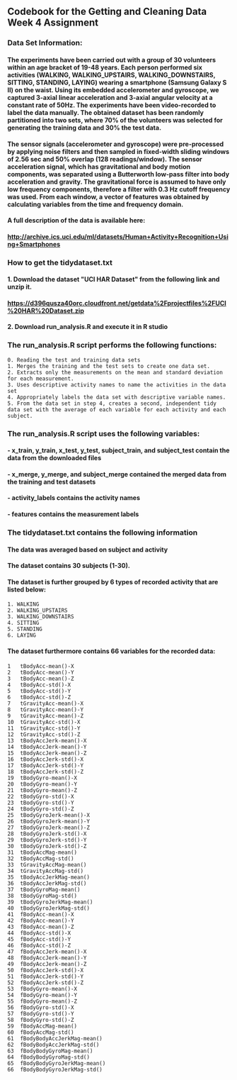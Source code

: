 ## Codebook for the Getting and Cleaning Data Week 4 Assignment

### Data Set Information:

#### The experiments have been carried out with a group of 30 volunteers within an age bracket of 19-48 years. Each person performed six activities (WALKING, WALKING_UPSTAIRS, WALKING_DOWNSTAIRS, SITTING, STANDING, LAYING) wearing a smartphone (Samsung Galaxy S II) on the waist. Using its embedded accelerometer and gyroscope, we captured 3-axial linear acceleration and 3-axial angular velocity at a constant rate of 50Hz. The experiments have been video-recorded to label the data manually. The obtained dataset has been randomly partitioned into two sets, where 70% of the volunteers was selected for generating the training data and 30% the test data.

#### The sensor signals (accelerometer and gyroscope) were pre-processed by applying noise filters and then sampled in fixed-width sliding windows of 2.56 sec and 50% overlap (128 readings/window). The sensor acceleration signal, which has gravitational and body motion components, was separated using a Butterworth low-pass filter into body acceleration and gravity. The gravitational force is assumed to have only low frequency components, therefore a filter with 0.3 Hz cutoff frequency was used. From each window, a vector of features was obtained by calculating variables from the time and frequency domain.

#### A full description of the data is available here:
#### http://archive.ics.uci.edu/ml/datasets/Human+Activity+Recognition+Using+Smartphones 

### How to get the tidydataset.txt

#### 1. Download the dataset "UCI HAR Dataset" from the following link and unzip it.
#### https://d396qusza40orc.cloudfront.net/getdata%2Fprojectfiles%2FUCI%20HAR%20Dataset.zip 

#### 2. Download run_analysis.R and execute it in R studio

### The run_analysis.R script performs the following functions:

    0. Reading the test and training data sets
    1. Merges the training and the test sets to create one data set.
    2. Extracts only the measurements on the mean and standard deviation for each measurement.
    3. Uses descriptive activity names to name the activities in the data set
    4. Appropriately labels the data set with descriptive variable names.
    5. From the data set in step 4, creates a second, independent tidy data set with the average of each variable for each activity and each subject.
    
### The run_analysis.R script uses the following variables:
#### - x_train, y_train, x_test, y_test, subject_train, and subject_test contain the data from the downloaded files
#### - x_merge, y_merge, and subject_merge contained the merged data from the training and test datasets
#### - activity_labels contains the activity names
#### - features contains the measurement labels

### The tidydataset.txt contains the following information
#### The data was averaged based on subject and activity

#### The dataset contains 30 subjects (1-30). 

#### The dataset is further grouped by 6 types of recorded activity that are listed below:

    1. WALKING
    2. WALKING_UPSTAIRS
    3. WALKING_DOWNSTAIRS
    4. SITTING
    5. STANDING
    6. LAYING

#### The dataset furthermore contains 66 variables for the recorded data:
    1	tBodyAcc-mean()-X
    2	tBodyAcc-mean()-Y
    3	tBodyAcc-mean()-Z
    4	tBodyAcc-std()-X
    5	tBodyAcc-std()-Y
    6	tBodyAcc-std()-Z
    7	tGravityAcc-mean()-X
    8	tGravityAcc-mean()-Y
    9	tGravityAcc-mean()-Z
    10	tGravityAcc-std()-X
    11	tGravityAcc-std()-Y
    12	tGravityAcc-std()-Z
    13	tBodyAccJerk-mean()-X
    14	tBodyAccJerk-mean()-Y
    15	tBodyAccJerk-mean()-Z
    16	tBodyAccJerk-std()-X
    17	tBodyAccJerk-std()-Y
    18	tBodyAccJerk-std()-Z
    19	tBodyGyro-mean()-X
    20	tBodyGyro-mean()-Y
    21	tBodyGyro-mean()-Z
    22	tBodyGyro-std()-X
    23	tBodyGyro-std()-Y
    24	tBodyGyro-std()-Z
    25	tBodyGyroJerk-mean()-X
    26	tBodyGyroJerk-mean()-Y
    27	tBodyGyroJerk-mean()-Z
    28	tBodyGyroJerk-std()-X
    29	tBodyGyroJerk-std()-Y
    30	tBodyGyroJerk-std()-Z
    31	tBodyAccMag-mean()
    32	tBodyAccMag-std()
    33	tGravityAccMag-mean()
    34	tGravityAccMag-std()
    35	tBodyAccJerkMag-mean()
    36	tBodyAccJerkMag-std()
    37	tBodyGyroMag-mean()
    38	tBodyGyroMag-std()
    39	tBodyGyroJerkMag-mean()
    40	tBodyGyroJerkMag-std()
    41	fBodyAcc-mean()-X
    42	fBodyAcc-mean()-Y
    43	fBodyAcc-mean()-Z
    44	fBodyAcc-std()-X
    45	fBodyAcc-std()-Y
    46	fBodyAcc-std()-Z
    47	fBodyAccJerk-mean()-X
    48	fBodyAccJerk-mean()-Y
    49	fBodyAccJerk-mean()-Z
    50	fBodyAccJerk-std()-X
    51	fBodyAccJerk-std()-Y
    52	fBodyAccJerk-std()-Z
    53	fBodyGyro-mean()-X
    54	fBodyGyro-mean()-Y
    55	fBodyGyro-mean()-Z
    56	fBodyGyro-std()-X
    57	fBodyGyro-std()-Y
    58	fBodyGyro-std()-Z
    59	fBodyAccMag-mean()
    60	fBodyAccMag-std()
    61	fBodyBodyAccJerkMag-mean()
    62	fBodyBodyAccJerkMag-std()
    63	fBodyBodyGyroMag-mean()
    64	fBodyBodyGyroMag-std()
    65	fBodyBodyGyroJerkMag-mean()
    66	fBodyBodyGyroJerkMag-std()
